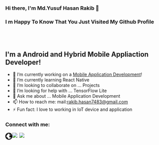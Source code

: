 
### Hi there, I'm Md.Yusuf Hasan Rakib  👋
###  I m Happy To Know That You Just Visited My Github Profile
<br/>
<br/>

## I'm a Android and Hybrid Mobile Appliaction Developer!

- 🔭 I’m currently working on a [Mobile Application Development][website]!
- 🌱 I’m currently learning React Native
- 👯 I’m looking to collaborate on ... Projects
- 🤔 I’m looking for help with ...  TensorFlow Lite
- 💬 Ask me about ... Mobile Application Development
- 📫 How to reach me: mail:rakib.hasan7483@gmail.com
- ⚡ Fun fact:  I love to working in IoT device and application



### Connect with me:

[<img align="left"  width="22px" src="https://raw.githubusercontent.com/iconic/open-iconic/master/svg/globe.svg" />][website]
[<img align="left"  width="22px" src="https://cdn.jsdelivr.net/npm/simple-icons@v3/icons/linkedin.svg" />][linkedin]
[<img align="left"  width="22px" src="https://cdn.jsdelivr.net/npm/simple-icons@3/icons/gmail.svg" />][gmail]

<br />
<br/>




[website]: https://sites.google.com/view/rakibdiucse/
[linkedin]: https://www.linkedin.com/in/md-yusuf-hasan-rakib-004b401a4
[gmail]: rakib.hasan7483@gmail.com


